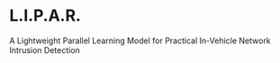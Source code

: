 # L.I.P.A.R.
A Lightweight Parallel Learning Model for Practical In-Vehicle Network Intrusion Detection 
